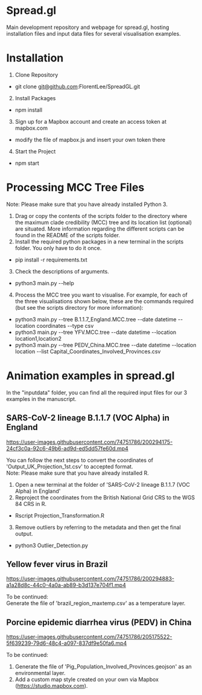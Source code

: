 # Spread.gl
Main development repository and webpage for spread.gl, hosting installation files and input data files for several visualisation examples.


# Installation
1. Clone Repository
* git clone git@github.com:FlorentLee/SpreadGL.git

2. Install Packages
* npm install

3. Sign up for a Mapbox account and create an access token at mapbox.com
* modify the file of mapbox.js and insert your own token there

4. Start the Project
* npm start

# Processing MCC Tree Files
Note: Please make sure that you have already installed Python 3. 
1. Drag or copy the contents of the scripts folder to the directory where the maximum clade credibility (MCC) tree and its location list (optional) are situated. More information regarding the different scripts can be found in the README of the scripts folder.
2. Install the required python packages in a new terminal in the scripts folder. You only have to do it once.
* pip install -r requirements.txt
3. Check the descriptions of arguments.
* python3 main.py --help
4. Process the MCC tree you want to visualise. For example, for each of the three visualisations shown below, these are the commands required (but see the scripts directory for more information):
* python3 main.py --tree B.1.1.7_England.MCC.tree --date datetime --location coordinates --type csv
* python3 main.py --tree YFV.MCC.tree --date datetime --location location1,location2
* python3 main.py --tree PEDV_China.MCC.tree --date datetime --location location --list Capital_Coordinates_Involved_Provinces.csv

# Animation examples in spread.gl

In the "inputdata" folder, you can find all the required input files for our 3 examples in the manuscript.

## SARS-CoV-2 lineage B.1.1.7 (VOC Alpha) in England

https://user-images.githubusercontent.com/74751786/200294175-24cf3c0a-92c6-49b6-ad9d-ed5dd57fe60d.mp4

You can follow the next steps to convert the coordinates of 'Output_UK_Projection_1st.csv' to accepted format.\
Note: Please make sure that you have already installed R. 
1. Open a new terminal at the folder of 'SARS-CoV-2 lineage B.1.1.7 (VOC Alpha) in England'
2. Reproject the coordinates from the British National Grid CRS to the WGS 84 CRS in R.
* Rscript Projection_Transformation.R
3. Remove outliers by referring to the metadata and then get the final output.
* python3 Outlier_Detection.py

## Yellow fever virus in Brazil

https://user-images.githubusercontent.com/74751786/200294883-a1a28d8c-44c0-4a0a-ab89-b3d137e704f1.mp4


To be continued:\
Generate the file of 'brazil_region_maxtemp.csv' as a temperature layer.

## Porcine epidemic diarrhea virus (PEDV) in China

https://user-images.githubusercontent.com/74751786/205175522-5f639239-79d6-48c4-a097-837df9e50fa6.mp4


To be continued:
1. Generate the file of 'Pig_Population_Involved_Provinces.geojson' as an environmental layer.
2. Add a custom map style created on your own via Mapbox (https://studio.mapbox.com).
